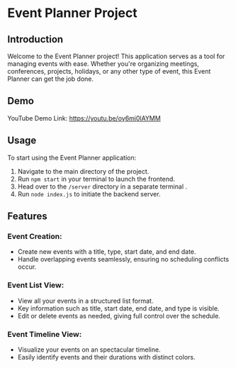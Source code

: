 # Event Planner Project

## Introduction
Welcome to the Event Planner project! This application serves as a tool for managing events with ease. Whether you're organizing meetings, conferences, projects, holidays, or any other type of event, this Event Planner can get the job done.

## Demo
YouTube Demo Link: https://youtu.be/oy6mj0lAYMM

## Usage
To start using the Event Planner application:
1. Navigate to the main directory of the project.
2. Run `npm start` in your terminal to launch the frontend.
3. Head over to the `/server` directory in a separate terminal .
4. Run `node index.js` to initiate the backend server.

## Features
### Event Creation:
- Create new events with a title, type, start date, and end date.
- Handle overlapping events seamlessly, ensuring no scheduling conflicts occur.

### Event List View:
- View all your events in a structured list format.
- Key information such as title, start date, end date, and type is visible.
- Edit or delete events as needed, giving full control over the schedule.

### Event Timeline View:
- Visualize your events on an spectacular timeline.
- Easily identify events and their durations with distinct colors.



